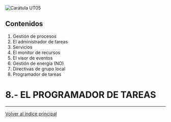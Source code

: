<link rel="stylesheet" href="../styles.css">

![Carátula UT05](imgs/caratula_ut05.png)

## Contenidos

1. Gestión de procesos
2. El administrador de tareas
3. Servicios
4. El monitor de recursos
5. El visor de eventos
6. Gestión de energía (NO)
7. Directivas de grupo local
8. Programador de tareas


# 8.- EL PROGRAMADOR DE TAREAS


***
[Volver al índice principal](index_UT05.md)